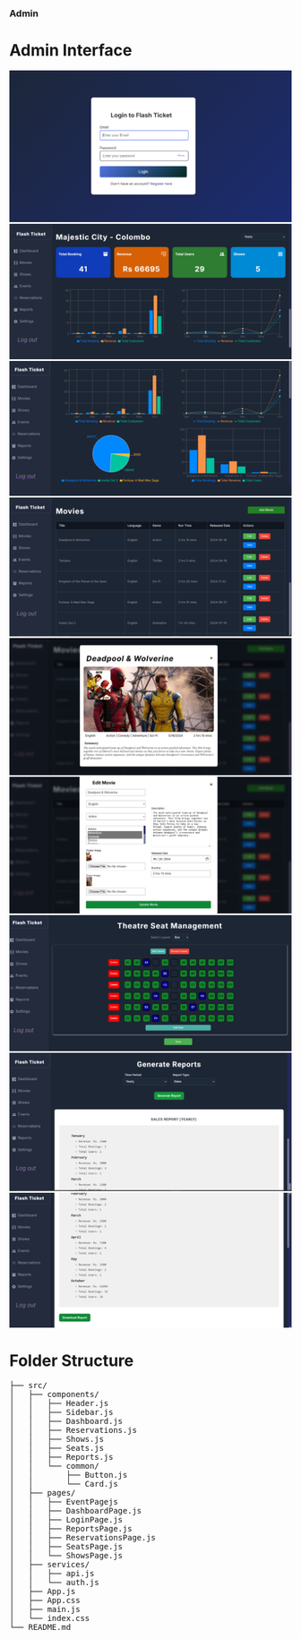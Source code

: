 ### Admin

# Admin Interface

![alt text](/public/images/image1.png)
![alt text](/public/images/image.png)
![alt text](/public/images/image-1.png)
![alt text](/public/images/image-2.png)
![alt text](/public/images/image-3.png)
![alt text](/public/images/image-4.png)
![alt text](/public/images/image-5.png)
![alt text](/public/images/image-6.png)
![alt text](/public/images/image-7.png)

# Folder Structure

<pre>
├── src/
│   ├── components/
│   │   ├── Header.js
│   │   ├── Sidebar.js
│   │   ├── Dashboard.js
│   │   ├── Reservations.js
│   │   ├── Shows.js
│   │   ├── Seats.js
│   │   ├── Reports.js
│   │   └── common/
│   │       ├── Button.js
│   │       └── Card.js
│   ├── pages/
│   │   ├── EventPagejs
│   │   ├── DashboardPage.js
│   │   ├── LoginPage.js
│   │   ├── ReportsPage.js
│   │   ├── ReservationsPage.js
│   │   ├── SeatsPage.js
│   │   └── ShowsPage.js
│   ├── services/
│   │   ├── api.js
│   │   └── auth.js
│   ├── App.js
│   ├── App.css
│   ├── main.js
│   └── index.css
└── README.md

</pre>
